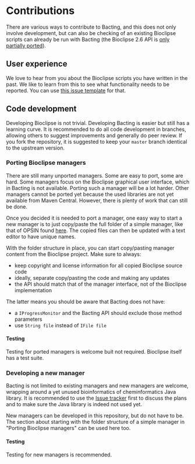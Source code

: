 # Contributions

There are various ways to contribute to Bacting, and this does not only involve development, but can also be
checking of an existing Bioclipse scripts can already be run with Bacting (the Bioclipse 2.6 API is
[only partially ported](https://github.com/egonw/bacting/projects/2)).

## User experience

We love to hear from you about the Bioclipse scripts you have written in the past. We like to learn
from this to see what functionality needs to be reported. You can use [this issue template](https://github.com/egonw/bacting/issues/new?assignees=&labels=enhancement&template=feature-request--bioclipse-api-method.md&title=)
for that.

## Code development

Developing Bioclipse is not trivial. Developing Bacting is easier but still has a learning curve.
It is recommended to do all code development in branches, allowing others to suggest improvements
and generally do peer review. If you fork the repository, it is suggested to keep your `master`
branch identical to the upstream version.

### Porting Bioclipse managers

There are still many unported managers. Some are easy to port, some are hard. Some managers focus on
the Bioclipse graphical user interface, which in Bacting is not available. Porting such a manager will
be a lot harder. Other managers cannot be ported yet because the used libraries are not yet available
from Maven Central. However, there is plenty of work that can still be done.

Once you decided it is needed to port a manager, one easy way
to start a new manager is to just copy/paste the full folder of a simple manager, like that of OPSIN
found [here](https://github.com/egonw/bacting/tree/master/managers-cheminfo/net.bioclipse.managers.opsin).
The copied files can then be updated with a text editor to have unique names.

With the folder structure in place, you can start copy/pasting manager content from the Bioclipse project.
Make sure to always:

* keep copyright and license information for all copied Bioclipse source code
* ideally, separate copy/pasting the code and making any updates
* the API should match that of the manager interface, not of the Bioclipse implementation

The latter means you should be aware that Bacting does not have:

* a `IProgressMonitor` and the Bacting API should exclude those method parameters
* use `String file` instead of `IFile file`

#### Testing

Testing for ported managers is welcome buit not required. Bioclipse itself has a test suite.

### Developing a new manager

Bacting is not limited to existing managers and new managers are welcome, wrapping around a yet unused
bioinformatics of cheminformatics Java library. It is recommended to use the
[Issue tracker](https://github.com/egonw/bacting/issues) first to discuss the plans and to make sure
the Java library is indeed not used yet.

New managers can be developed in this repository, but do not have to be. The section
about starting with the folder structure of a simple manager in "Porting Bioclipse managers"
can be used here too.

#### Testing

Testing for new managers is recommended. 
